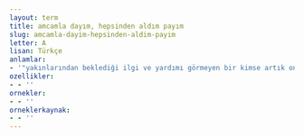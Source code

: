 ```yaml
---
layout: term
title: amcamla dayım, hepsinden aldım payım
slug: amcamla-dayim-hepsinden-aldim-payim
letter: A
lisan: Türkçe
anlamlar:
- '"yakınlarından beklediği ilgi ve yardımı görmeyen bir kimse artık onlardan yeni bir istekte bulunamaz" anlamında kullanılan bir söz'
ozellikler:
- - ''
ornekler:
- - ''
orneklerkaynak:
- - ''
---
```

